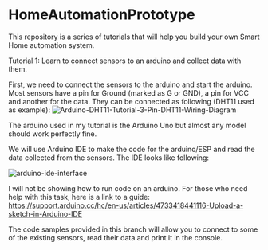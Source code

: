# HomeAutomationPrototype
This repository is a series of tutorials that will help you build your own Smart Home automation system. 

Tutorial 1: Learn to connect sensors to an arduino and collect data with them.

First, we need to connect the sensors to the arduino and start the arduino. Most sensors have a pin for Ground (marked as G or GND), a pin for VCC and another for the data. They can be connected as following (DHT11 used as example):
![Arduino-DHT11-Tutorial-3-Pin-DHT11-Wiring-Diagram](https://user-images.githubusercontent.com/71849675/221504377-7ddafa77-c8d8-4efc-8c06-64518d7589f1.png)

The arduino used in my tutorial is the Arduino Uno but almost any model should work perfectly fine.

We will use Arduino IDE to make the code for the arduino/ESP and read the data collected from the sensors. The IDE looks like following:

![arduino-ide-interface](https://user-images.githubusercontent.com/71849675/221505337-55f96a7f-3638-4bc7-b631-c6858ef9aecb.png)

I will not be showing how to run code on an arduino. For those who need help with this task, here is a link to a guide: https://support.arduino.cc/hc/en-us/articles/4733418441116-Upload-a-sketch-in-Arduino-IDE 

The code samples provided in this branch will allow you to connect to some of the existing sensors, read their data and print it in the console.
